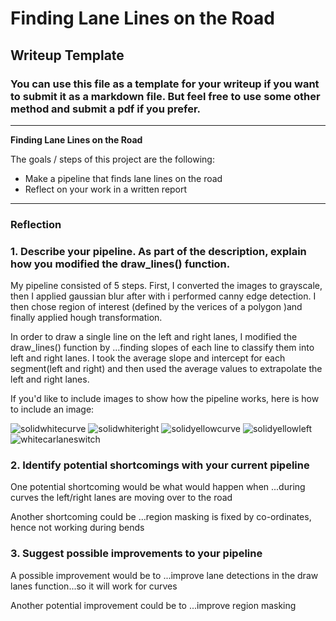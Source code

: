 # **Finding Lane Lines on the Road** 

## Writeup Template

### You can use this file as a template for your writeup if you want to submit it as a markdown file. But feel free to use some other method and submit a pdf if you prefer.

---

**Finding Lane Lines on the Road**

The goals / steps of this project are the following:
* Make a pipeline that finds lane lines on the road
* Reflect on your work in a written report


[//]: # (Image References)

[image1]: ./examples/grayscale.jpg "Grayscale"

---

### Reflection

### 1. Describe your pipeline. As part of the description, explain how you modified the draw_lines() function.

My pipeline consisted of 5 steps. First, I converted the images to grayscale, then I applied gaussian blur after with i performed canny edge detection. I then chose region of interest (defined by the verices of a polygon )and finally applied hough transformation.

In order to draw a single line on the left and right lanes, I modified the draw_lines() function by ...finding slopes of each line to classify them into left and right lanes. I took the average slope and intercept for each segment(left and right) and then used the average values to extrapolate the left and right lanes.

If you'd like to include images to show how the pipeline works, here is how to include an image: 


![solidwhitecurve](https://cloud.githubusercontent.com/assets/15799394/26694711/fdeb14de-4725-11e7-908d-40b413ab121c.jpg)
![solidwhiteright](https://cloud.githubusercontent.com/assets/15799394/26694712/ffd88e02-4725-11e7-8c6d-9ad0a28919c9.jpg)
![solidyellowcurve](https://cloud.githubusercontent.com/assets/15799394/26694714/026d12c8-4726-11e7-9d2c-64f21e63b3e4.jpg)
![solidyellowleft](https://cloud.githubusercontent.com/assets/15799394/26694720/08d8aec4-4726-11e7-8d75-d43f69b7f524.jpg)
![whitecarlaneswitch](https://cloud.githubusercontent.com/assets/15799394/26694728/0c2a73d2-4726-11e7-80cd-9c425aaa4881.jpg)


### 2. Identify potential shortcomings with your current pipeline


One potential shortcoming would be what would happen when ...during curves the left/right lanes are moving over to the road

Another shortcoming could be ...region masking is fixed by co-ordinates, hence not working during bends


### 3. Suggest possible improvements to your pipeline

A possible improvement would be to ...improve lane detections in the draw lanes function...so it will work for curves

Another potential improvement could be to ...improve region masking
